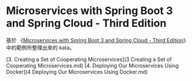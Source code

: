 # Microservices with Spring Boot 3 and Spring Cloud - Third Edition

基於 《[Microservices with Spring Boot 3 and Spring Cloud - Third Edition](https://www.packtpub.com/en-ee/product/microservices-with-spring-boot-3-and-spring-cloud-third-edition-9781805128694?srsltid=AfmBOoo2cxiMueGBgNPZ5sdQ8OAFZrg9by6BNIfl_EmlsIfuW0h7f_CS)》中的範例所整理出來的 kata。

[3. Creating a Set of Cooperating Microservices](3 Creating a Set of Cooperating Microservices.md)
[4. Deploying Our Microservices Using Docker](4 Deploying Our Microservices Using Docker.md)
